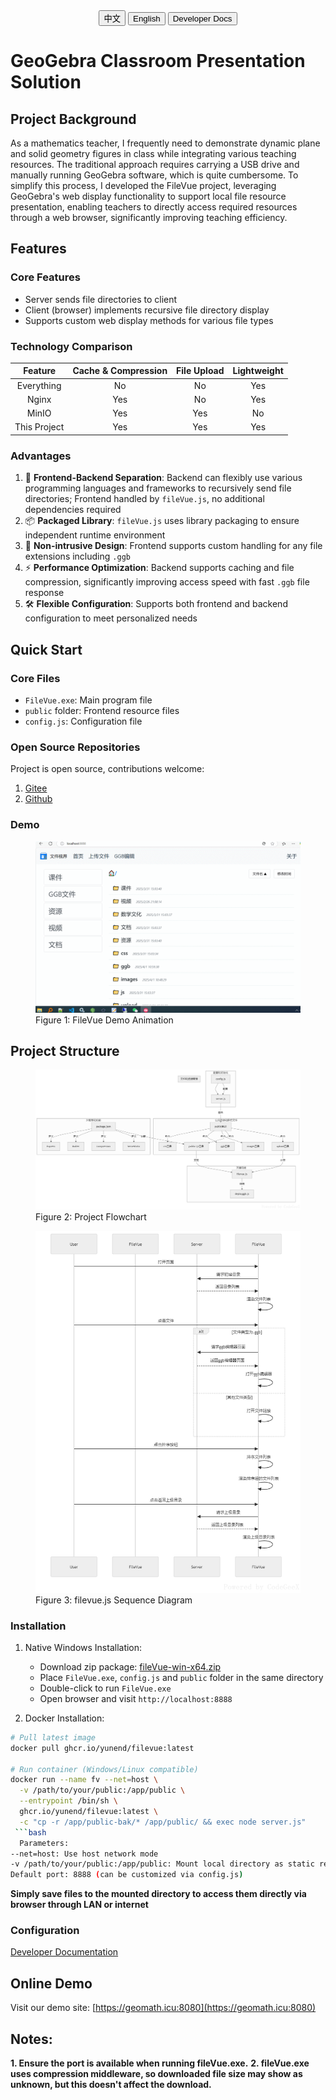 <div style="text-align: center; margin-bottom: 20px;">
    <button onclick="toggleLanguage('cn')">中文</button>
    <a href="./readme.en.md"><button>English</button></a>
    <a href="./doc/dev.md"><button>Developer Docs</button></a>
</div>

# GeoGebra Classroom Presentation Solution

## Project Background

As a mathematics teacher, I frequently need to demonstrate dynamic plane and solid geometry figures in class while integrating various teaching resources. The traditional approach requires carrying a USB drive and manually running GeoGebra software, which is quite cumbersome. To simplify this process, I developed the FileVue project, leveraging GeoGebra's web display functionality to support local file resource presentation, enabling teachers to directly access required resources through a web browser, significantly improving teaching efficiency.

## Features
### Core Features
- Server sends file directories to client
- Client (browser) implements recursive file directory display
- Supports custom web display methods for various file types

### Technology Comparison
| Feature      | Cache & Compression | File Upload | Lightweight |
|:-----------:|:------------------:|:-----------:|:-----------:|
| Everything  | No                 | No          | Yes         |
| Nginx       | Yes                | No          | Yes         |
| MinIO       | Yes                | Yes         | No          |
| This Project| Yes                | Yes         | Yes         |

### Advantages
1. 🧩 **Frontend-Backend Separation**: Backend can flexibly use various programming languages and frameworks to recursively send file directories; Frontend handled by `fileVue.js`, no additional dependencies required
2. 📦 **Packaged Library**: `fileVue.js` uses library packaging to ensure independent runtime environment
3. 🎨 **Non-intrusive Design**: Frontend supports custom handling for any file extensions including `.ggb`
4. ⚡ **Performance Optimization**: Backend supports caching and file compression, significantly improving access speed with fast `.ggb` file response
5. 🛠️ **Flexible Configuration**: Supports both frontend and backend configuration to meet personalized needs

## Quick Start
### Core Files
- `FileVue.exe`: Main program file
- `public` folder: Frontend resource files
- `config.js`: Configuration file

### Open Source Repositories
Project is open source, contributions welcome:
1. [Gitee](https://gitee.com/wangwangqin523/file-vue.git)
2. [Github](https://github.com/yunend/filevue.git)

### Demo
<figure>
    <img src="./assets/demo.gif" alt="Demo Animation">
    <figcaption>Figure 1: FileVue Demo Animation</figcaption>
</figure>

## Project Structure
<figure>
    <img src="./assets/项目流程图.png" alt="Project Flowchart">
    <figcaption>Figure 2: Project Flowchart</figcaption>
</figure>

<figure>
    <img src="./assets/filevue.js时序图.png" alt="filevue.js Sequence Diagram">
    <figcaption>Figure 3: filevue.js Sequence Diagram</figcaption>
</figure>

### Installation
1. Native Windows Installation:
   - Download zip package: [fileVue-win-x64.zip](https://gitee.com/wangwangqin523/file-vue/raw/master/fileVue-win-x64.zip)
   - Place `FileVue.exe`, `config.js` and `public` folder in the same directory
   - Double-click to run `FileVue.exe`
   - Open browser and visit `http://localhost:8888`

2. Docker Installation:
```bash
# Pull latest image
docker pull ghcr.io/yunend/filevue:latest

# Run container (Windows/Linux compatible)
docker run --name fv --net=host \
  -v /path/to/your/public:/app/public \
  --entrypoint /bin/sh \
  ghcr.io/yunend/filevue:latest \
  -c "cp -r /app/public-bak/* /app/public/ && exec node server.js"
 ```bash
  Parameters:
--net=host: Use host network mode
-v /path/to/your/public:/app/public: Mount local directory as static resource directory
Default port: 8888 (can be customized via config.js)
```

**Simply save files to the mounted directory to access them directly via browser through LAN or internet**
### Configuration
[Developer Documentation](./doc/dev.md)
## Online Demo
Visit our demo site: [https://geomath.icu:8080](https://geomath.icu:8080)

## Notes:
**1. Ensure the port is available when running fileVue.exe.**
**2. fileVue.exe uses compression middleware, so downloaded file size may show as unknown, but this doesn't affect the download.**